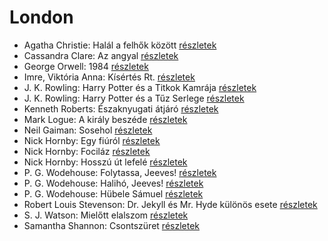 # London

- Agatha Christie: Halál a felhők között [részletek](../_details/Agatha%20Christie.md#id_69)
- Cassandra Clare: Az angyal [részletek](../_details/Cassandra%20Clare.md#id_640)
- George Orwell: 1984 [részletek](../_details/George%20Orwell.md#id_364)
- Imre, Viktória Anna: Kísértés Rt. [részletek](../_details/Imre%2C%20Vikt%C3%B3ria%20Anna.md#id_632)
- J. K. Rowling: Harry Potter és a Titkok Kamrája [részletek](../_details/J.%20K.%20Rowling.md#id_19)
- J. K. Rowling: Harry Potter és a Tűz Serlege [részletek](../_details/J.%20K.%20Rowling.md#id_21)
- Kenneth Roberts: Északnyugati átjáró [részletek](../_details/Kenneth%20Roberts.md#id_745)
- Mark Logue: A király beszéde [részletek](../_details/Mark%20Logue.md#id_298)
- Neil Gaiman: Sosehol [részletek](../_details/Neil%20Gaiman.md#id_222)
- Nick Hornby: Egy fiúról [részletek](../_details/Nick%20Hornby.md#id_707)
- Nick Hornby: Fociláz [részletek](../_details/Nick%20Hornby.md#id_703)
- Nick Hornby: Hosszú út lefelé [részletek](../_details/Nick%20Hornby.md#id_705)
- P. G. Wodehouse: Folytassa, Jeeves! [részletek](../_details/P.%20G.%20Wodehouse.md#id_502)
- P. G. Wodehouse: Halihó, Jeeves! [részletek](../_details/P.%20G.%20Wodehouse.md#id_945)
- P. G. Wodehouse: Hübele Sámuel [részletek](../_details/P.%20G.%20Wodehouse.md#id_504)
- Robert Louis Stevenson: Dr. Jekyll és Mr. Hyde különös esete [részletek](../_details/Robert%20Louis%20Stevenson.md#id_615)
- S. J. Watson: Mielőtt elalszom [részletek](../_details/S.%20J.%20Watson.md#id_994)
- Samantha Shannon: Csontszüret [részletek](../_details/Samantha%20Shannon.md#id_1005)